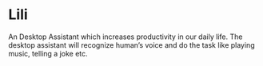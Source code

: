 # Lili
An Desktop Assistant which increases productivity in our daily life. The desktop assistant will recognize human’s voice and do the task like playing music, telling a joke etc.

